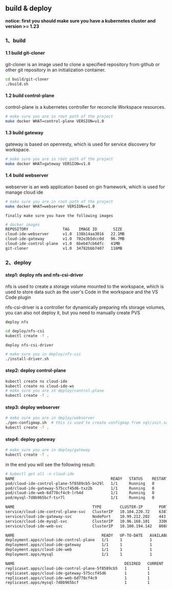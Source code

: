 ## build & deploy

**notice: first you should make sure you have a kubernetes cluster and version >= 1.23**

### 1、build

#### 1.1 build git-cloner
git-cloner is an image used to clone a specified repository from github or other git repository in an initialization container.
```sh
cd build/git-cloner
./build.sh
```

#### 1.2 build control-plane
control-plane is a kubernetes controller for reconcile Workspace resources.

```sh
# make sure you are in root path of the project
make docker WHAT=control-plane VERSION=v1.0   
```

#### 1.3 build gateway
gateway is based on openresty, which is used for service discovery for workspace.

```sh
# make sure you are in root path of the project
make docker WHAT=gateway VERSION=v1.0   
```

#### 1.4 build webserver
webserver is an web application based on gin framework, which is used for manage cloud ide

```sh
# make sure you are in root path of the project
make docker WHAT=webserver VERSION=v1.0   
```

`finally make sure you have the following images`
```sh
# docker images
REPOSITORY               TAG    IMAGE ID       SIZE
cloud-ide-webserver      v1.0  138b14aa3016   22.1MB
cloud-ide-gateway        v1.0  702e3b5dcc0d   96.7MB
cloud-ide-control-plane  v1.0  6beb47cb6dfc   41MB
git-cloner               v1.0  34782bbb7407   116MB
```

### 2、deploy

#### step1: deploy nfs and nfs-csi-driver
nfs is used to create a storage volume mounted to the workspace, which is used to store data such as the user's Code in the workspace and the VS Code plugin

nfs-csi-driver is a controller for dynamically preparing nfs storage volumes, you can also not deploy it, but you need to manually create PVS

`deploy nfs`
```sh
cd deploy/nfs-csi
kubectl create -f .
```
`deploy nfs-csi-driver`
```sh
# make sure you in deploy/nfs-csi
./install-driver.sh
```

#### step2: deploy control-plane
```sh
kubectl create ns cloud-ide
kubectl create ns cloud-ide-ws
# make sure you are in deploy/control-plane 
kubectl create -f .
```

#### step3: deploy webserver
```sh
# make sure you are in deploy/webserver
./gen-configmap.sh  # this is used to create configmap from sql/init.sql
kubectl create -f .
```

#### step4: deploy gateway
```sh
# make sure you are in deploy/gateway
kubectl create -f .
```

in the end you will see the following result:
```sh
# kubectl get all -n cloud-ide
NAME                                          READY   STATUS    RESTARTS 
pod/cloud-ide-control-plane-5f8589cb5-bn29l   1/1     Running   0        
pod/cloud-ide-gateway-575ccf45d6-txz2b        1/1     Running   0        
pod/cloud-ide-web-6d778cf4c9-lrh4d            1/1     Running   0        
pod/mysql-7d8b965bcf-tsr7l                    1/1     Running   0        

NAME                                  TYPE        CLUSTER-IP       PORT(S)          
service/cloud-ide-control-plane-svc   ClusterIP   10.104.220.72    6387/TCP   
service/cloud-ide-gateway-svc         NodePort    10.99.212.202    443:30443/TCP    
service/cloud-ide-mysql-svc           ClusterIP   10.96.168.101    3306/TCP         
service/cloud-ide-web-svc             ClusterIP   10.100.194.142   8088/TCP         

NAME                                      READY   UP-TO-DATE   AVAILABLE  
deployment.apps/cloud-ide-control-plane   1/1     1            1          
deployment.apps/cloud-ide-gateway         1/1     1            1          
deployment.apps/cloud-ide-web             1/1     1            1          
deployment.apps/mysql                     1/1     1            1          

NAME                                                DESIRED   CURRENT   READY   
replicaset.apps/cloud-ide-control-plane-5f8589cb5   1         1         1       
replicaset.apps/cloud-ide-gateway-575ccf45d6        1         1         1       
replicaset.apps/cloud-ide-web-6d778cf4c9            1         1         1       
replicaset.apps/mysql-7d8b965bcf                    1         1         1       

```

